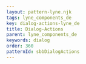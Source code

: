 ```yaml
---
layout: pattern-lyne.njk
tags: lyne_components_de
key: dialog-actions-lyne_de
title: Dialog-Actions
parent: lyne_components_de
keywords: dialog
order: 360
patternId: sbbDialogActions
---
```

